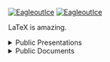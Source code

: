 [![EagleoutIce](https://github-readme-stats-deploy-umber.vercel.app/api?username=EagleoutIce&title_color=c9d1d9&icon_color=866b37&hide_border=true&show_icons=true&text_color=9f9f9f&bg_color=0d1117)](https://github.com/EagleoutIce) [![EagleoutIce](https://github-readme-stats-deploy-umber.vercel.app/api/top-langs/?username=EagleoutIce&hide=css,gherkin&langs_count=11&title_color=c9d1d9&icon_color=79ff97&hide_border=true&text_color=9f9f9f&bg_color=0d1117&layout=compact&card_width=250)](https://github.com/EagleoutIce)

<!-- [![GitHub Streak](https://streak-stats.demolab.com?user=EagleoutIce&theme=dark&hide_border=true)](https://git.io/streak-stats) -->

LaTeX is amazing.

<details>
  <summary>Public Presentations</summary>

* slides on my seminar presentations [trusting trust](https://github.com/EagleoutIce/slides-rtds-trusting-trust) and [gnu-parallel](https://github.com/EagleoutIce/ccpdp-lightning-ss22-gnu-parallel) (en):\
[<img src="https://github.com/EagleoutIce/slides-rtds-trusting-trust/blob/gh-pages/preview-1.png?raw=true" width="400"/>](https://media.githubusercontent.com/media/EagleoutIce/slides-rtds-trusting-trust/gh-pages/noanim-noannot-atvs-presentation.pdf) [<img src="https://github.com/EagleoutIce/ccpdp-lightning-ss22-gnu-parallel/blob/gh-pages/slides/preview-01.png?raw=true" width="400"/>](https://media.githubusercontent.com/media/EagleoutIce/ccpdp-lightning-ss22-gnu-parallel/gh-pages/noanim_ccpdp-gnu-parallel.pdf)
* slides on my [latex introduction](https://github.com/EagleoutIce/slides-latex-basics) (de):\
[<img src="https://github.com/EagleoutIce/slides-latex-basics/blob/gh-pages/preview-01.png?raw=true" width="400"/>](https://media.githubusercontent.com/media/EagleoutIce/slides-latex-basics/gh-pages/latex_folien.pdf) [<img src="https://github.com/EagleoutIce/slides-latex-basics/blob/gh-pages/preview_2-01.png?raw=true" width="400"/>](https://media.githubusercontent.com/media/EagleoutIce/slides-latex-basics/gh-pages/latex_2_folien.pdf)
* slides on my [eidi rep](https://github.com/EagleoutIce/eidi-pseudo-rep20) (de) and [eidi recap](https://github.com/EagleoutIce/christmas-eidi-recap) (de):\
[<img src="https://github.com/EagleoutIce/eidi-pseudo-rep20/blob/gh-pages/preview-001.png?raw=true" width="400"/>](https://media.githubusercontent.com/media/EagleoutIce/eidi-pseudo-rep20/gh-pages/slides-eidi-rep.pdf) [<img src="https://github.com/EagleoutIce/christmas-eidi-recap/blob/gh-pages/preview-01.png?raw=true" width="400"/>](https://media.githubusercontent.com/media/EagleoutIce/christmas-eidi-recap/gh-pages/noanim-christmas.pdf)
* small episodes on [recursion](https://github.com/EagleoutIce/Episode-Recursion), [heaps](https://github.com/EagleoutIce/Episode-Heaps), [traversals](https://github.com/EagleoutIce/Episode-Traversierung), and [in-place merge sort](https://github.com/EagleoutIce/Episode-Inplace) (de):\
[<img src="https://github.com/EagleoutIce/Episode-Recursion/blob/gh-pages/preview-01.png?raw=true" width="400"/>](https://media.githubusercontent.com/media/EagleoutIce/Episode-Recursion/gh-pages/noanim_rekursion.pdf) [<img src="https://github.com/EagleoutIce/Episode-Heaps/blob/gh-pages/preview-01.png?raw=true" width="400"/>](https://media.githubusercontent.com/media/EagleoutIce/Episode-Heaps/gh-pages/noanim_heap.pdf) [<img src="https://github.com/EagleoutIce/Episode-Traversierung/blob/gh-pages/preview-01.png?raw=true" width="400"/>](https://media.githubusercontent.com/media/EagleoutIce/Episode-Traversierung/gh-pages/noanim_traversal.pdf)  [<img src="https://github.com/EagleoutIce/Episode-Inplace/blob/gh-pages/preview-01.png?raw=true" width="400"/>](https://media.githubusercontent.com/media/EagleoutIce/Episode-Inplace/gh-pages/noanim_inplace-merge.pdf)
* slides on my seminars in "introduction to computer science"([ws2021/22](https://github.com/EagleoutIce/uulm-eidi-tut-ws2021-22-slides) and [ss22](https://github.com/EagleoutIce/uulm-eidi-tut-ss2022-slides), de):
[<img src="https://github.com/EagleoutIce/uulm-eidi-tut-ws2021-22-slides/blob/gh-pages/preview-001.png?raw=true" width="400"/>](https://media.githubusercontent.com/media/EagleoutIce/uulm-eidi-tut-ws2021-22-slides/gh-pages/all_pdfs/eidi_tut_compact.pdf)
[<img src="https://github.com/EagleoutIce/uulm-eidi-tut-ss2022-slides/blob/build/preview-001.png?raw=true" width="400"/>](https://media.githubusercontent.com/media/EagleoutIce/uulm-eidi-tut-ss2022-slides/build/all_pdfs/eidi_tut_compact.pdf)
</details>
<details>
  <summary>Public Documents</summary>

* <details>
  <summary>General</summary>

  [skywrath rulebook](https://github.com/EagleoutIce/pnp-skywrath-rules) (wip, de) | [TikZ image collection](https://github.com/EagleoutIce/image-collection) (en) |
  :--------: | :--------: |
  [<img src="https://github.com/EagleoutIce/pnp-skywrath-rules/blob/gh-pages/preview-01.png?raw=true" width="227"/>](https://media.githubusercontent.com/media/EagleoutIce/pnp-skywrath-rules/gh-pages/skywrath-regelwerk.pdf) | [<img src="https://github.com/EagleoutIce/image-collection/blob/gh-pages/preview-01.png?raw=true" width="227"/>](https://media.githubusercontent.com/media/EagleoutIce/image-collection/gh-pages/the-collection.pdf) |</details>
* <details>
  <summary>University</summary>

  [asq elaboration](https://github.com/EagleoutIce/asq-limitations-of-science) (en)  | [latex introduction](https://github.com/EagleoutIce/script-latex-basics) (de) | [eidi christmas sheet 2019](https://github.com/EagleoutIce/eidi-weihnachttsblatt-19_20) (de)
  :--------: | :--------: |  :--------: |
  [<img src="https://github.com/EagleoutIce/asq-limitations-of-science/blob/gh-pages/preview-1.png?raw=true" width="227"/>](https://media.githubusercontent.com/media/EagleoutIce/asq-limitations-of-science/gh-pages/asq-20th-ausarbeitung.pdf) | [<img src="https://github.com/EagleoutIce/script-latex-basics/blob/gh-pages/preview-01.png?raw=true" width="227"/>](https://media.githubusercontent.com/media/EagleoutIce/script-latex-basics/gh-pages/latexbasics.pdf) | [<img src="https://github.com/EagleoutIce/eidi-weihnachttsblatt-19_20/blob/gh-pages/preview-01.png?raw=true" width="227"/>](https://media.githubusercontent.com/media/EagleoutIce/eidi-weihnachttsblatt-19_20/gh-pages/weihnachtsblatt-lsg.pdf) | </details>
</details>
